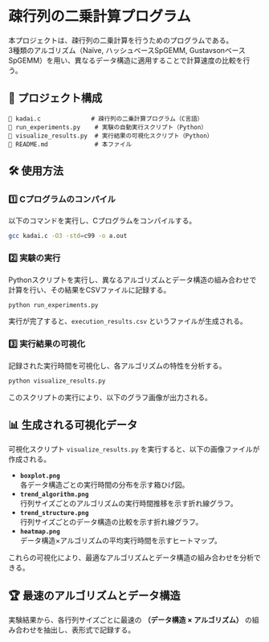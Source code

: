 # 疎行列の二乗計算プログラム

本プロジェクトは、疎行列の二乗計算を行うためのプログラムである。  
3種類のアルゴリズム（Naïve, ハッシュベースSpGEMM, GustavsonベースSpGEMM）を用い、異なるデータ構造に適用することで計算速度の比較を行う。

## 📂 プロジェクト構成

```
📄 kadai.c              # 疎行列の二乗計算プログラム（C言語）
📄 run_experiments.py    # 実験の自動実行スクリプト（Python）
📄 visualize_results.py  # 実行結果の可視化スクリプト（Python）
📄 README.md             # 本ファイル
```

## 🛠 使用方法

### **1️⃣ Cプログラムのコンパイル**
以下のコマンドを実行し、Cプログラムをコンパイルする。
```bash
gcc kadai.c -O3 -std=c99 -o a.out
```

### **2️⃣ 実験の実行**
Pythonスクリプトを実行し、異なるアルゴリズムとデータ構造の組み合わせで計算を行い、その結果をCSVファイルに記録する。
```bash
python run_experiments.py
```
実行が完了すると、`execution_results.csv` というファイルが生成される。

### **3️⃣ 実行結果の可視化**
記録された実行時間を可視化し、各アルゴリズムの特性を分析する。
```bash
python visualize_results.py
```
このスクリプトの実行により、以下のグラフ画像が出力される。

## 📊 生成される可視化データ
可視化スクリプト `visualize_results.py` を実行すると、以下の画像ファイルが作成される。

- **`boxplot.png`**  
  各データ構造ごとの実行時間の分布を示す箱ひげ図。
- **`trend_algorithm.png`**  
  行列サイズごとのアルゴリズムの実行時間推移を示す折れ線グラフ。
- **`trend_structure.png`**  
  行列サイズごとのデータ構造の比較を示す折れ線グラフ。
- **`heatmap.png`**  
  データ構造×アルゴリズムの平均実行時間を示すヒートマップ。

これらの可視化により、最適なアルゴリズムとデータ構造の組み合わせを分析できる。

## 🏆 最速のアルゴリズムとデータ構造
実験結果から、各行列サイズごとに最速の **（データ構造 × アルゴリズム）** の組み合わせを抽出し、表形式で記録する。
